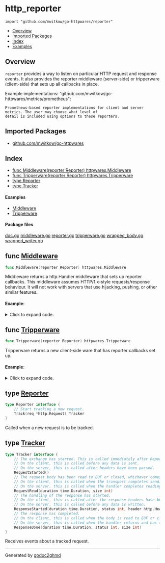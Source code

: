 # http_reporter
`import "github.com/mwitkow/go-httpwares/reporter"`

* [Overview](#pkg-overview)
* [Imported Packages](#pkg-imports)
* [Index](#pkg-index)
* [Examples](#pkg-examples)

## <a name="pkg-overview">Overview</a>
`reporter` provides a way to listen on particular HTTP request and response events.
It also provides the reporter middleware (server-side) or tripperware (client-side) that sets up all callbacks in place.

Example implementations:
"github.com/mwitkow/go-httpwares/metrics/prometheus":

	Prometheus-based reporter implementations for client and server metrics. The user may choose what level of
	detail is included using options to these reporters.

## <a name="pkg-imports">Imported Packages</a>

- [github.com/mwitkow/go-httpwares](./..)

## <a name="pkg-index">Index</a>
* [func Middleware(reporter Reporter) httpwares.Middleware](#Middleware)
* [func Tripperware(reporter Reporter) httpwares.Tripperware](#Tripperware)
* [type Reporter](#Reporter)
* [type Tracker](#Tracker)

#### <a name="pkg-examples">Examples</a>
* [Middleware](#example_Middleware)
* [Tripperware](#example_Tripperware)

#### <a name="pkg-files">Package files</a>
[doc.go](./doc.go) [middleware.go](./middleware.go) [reporter.go](./reporter.go) [tripperware.go](./tripperware.go) [wrapped_body.go](./wrapped_body.go) [wrapped_writer.go](./wrapped_writer.go) 

## <a name="Middleware">func</a> [Middleware](./middleware.go#L16)
``` go
func Middleware(reporter Reporter) httpwares.Middleware
```
Middleware returns a http.Handler middleware that sets up reporter callbacks.
This middleware assumes HTTP/1.x-style requests/response behaviour. It will not work with servers that use
hijacking, pushing, or other similar features.

#### Example:

<details>
<summary>Click to expand code.</summary>

```go
r := chi.NewRouter()
r.Use(http_ctxtags.Middleware("default"))
r.Use(http_prometheus.Middleware(http_prometheus.WithLatency()))
r.Get("/", func(w http.ResponseWriter, r *http.Request) {
    w.WriteHeader(200)
})
http.ListenAndServe(":8888", r)
```

</details>

## <a name="Tripperware">func</a> [Tripperware](./tripperware.go#L15)
``` go
func Tripperware(reporter Reporter) httpwares.Tripperware
```
Tripperware returns a new client-side ware that has reporter callbacks set up.

#### Example:

<details>
<summary>Click to expand code.</summary>

```go
c := httpwares.WrapClient(
    http.DefaultClient,
    http_ctxtags.Tripperware(),
    http_prometheus.Tripperware(http_prometheus.WithName("testclient")),
)
c.Get("example.org/foo")
```

</details>

## <a name="Reporter">type</a> [Reporter](./reporter.go#L12-L15)
``` go
type Reporter interface {
    // Start tracking a new request.
    Track(req *http.Request) Tracker
}
```
Called when a new request is to be tracked.

## <a name="Tracker">type</a> [Tracker](./reporter.go#L18-L35)
``` go
type Tracker interface {
    // The exchange has started. This is called immediately after Reporter.Track.
    // On the client, this is called before any data is sent.
    // On the server, this is called after headers have been parsed.
    RequestStarted()
    // The request body has been read to EOF or closed, whichever comes first.
    // On the client, this is called when the transport completes sending the request.
    // On the server, this is called when the handler completes reading the request, and may be omitted.
    RequestRead(duration time.Duration, size int)
    // The handling of the response has started.
    // On the client, this is called after the response headers have been parsed.
    // On the server, this is called before any data is written.
    ResponseStarted(duration time.Duration, status int, header http.Header)
    // The response has completed.
    // On the client, this is called when the body is read to EOF or closed, whichever comes first, and may be omitted.
    // On the server, this is called when the handler returns and has therefore completed writing the response.
    ResponseDone(duration time.Duration, status int, size int)
}
```
Receives events about a tracked request.

- - -
Generated by [godoc2ghmd](https://github.com/GandalfUK/godoc2ghmd)